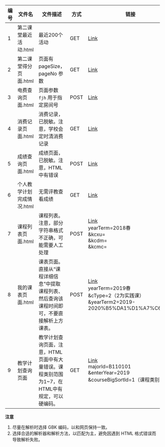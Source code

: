 


| 编号 | 文件名                | 文件描述      | 方式                                                       | 链接                                                         |
| ---- | --------------------- | ------------- | ------------------------------------------------------------ | ---- |
| 1    | 第二课堂最近活动.html | 最近200个活动 | GET | [Link](http://sc.sit.edu.cn/public/activity/activityList.action?pageNo=1&pageSize=200&categoryId=&activityName=) |
| 2    | 第二课堂得分页面.html | 页面有pageSize，pageNo 参数  |GET |[Link](http://sc.sit.edu.cn/public/pcenter/scoreDetail.action?pageSize=200) |
| 3 | 电费查询页面.html | 页面参数 `fjh` 用于指定房间号 | POST | [Link](http://card.sit.edu.cn/dk_xxmh.jsp?actionType=init&selectstate=on&fjh=103110) |
| 4 | 消费记录页面.html | 消费记录，已脱敏。注意，学校会定时清消费记录 | GET | [Link](http://card.sit.edu.cn/personalxiaofei.jsp?page=1&from=20200101&to=20200431) |
| 5 | 成绩查询页面.html | 成绩页面，已脱敏。注意，HTML中有错误 | POST | [Link](http://ems.sit.edu.cn:85/student/graduate/scorelist.jsp?yearterm=2020%B4%BA&studentID=学号) |
| 6 | 个人教学计划完成情况.html | 无需评教查看成绩 | GET | [Link](http://ems.sit.edu.cn:85/student/graduate/viewcreditdetail.jsp?) |
| 7 | 课程列表页面.html | 课程列表。注意，部分字符串格式不正确，可能需要人工处理 | POST | [Link](http://ems.sit.edu.cn:85/student/selCourse/mycourselist.jsp)<br>yearTerm=2018春<br>&kcxu=<br>&kcdm=<br>&kcmc= |
| 8 | 我的课表页面.html | 课表页面。直接从“课程详细信息”中提取课程列表、然后查询该课程时间即可，不要直接解析上方课表。 | POST | [Link](http://ems.sit.edu.cn:85/student/selCourse/syllabuslist.jsp)<br>yearTerm=2019春<br>&cType=2（2为实践课）<br>&yearTerm2=2019-2020%B5%DA1%D1%A7%C6%DA |
| 9 | 教学计划查询页面 | 教学计划查询页面，注意，HTML 页面中有大量错误。课程类别范围为1~7，在HTML中有规定，可以硬编码。 | GET | [Link](http://ems.sit.edu.cn:85/student/course.jsp)<br>majorId=B110101<br>&enterYear=2019<br>&courseBigSortId=1（课程类别） |

**注意**

1. 尽量在解析时选择 GBK 编码，以和网页保持一致。
2. 选择合适的解析器和解析方法，以匹配为主，避免因遇到 HTML 格式错误而导致解析失败。